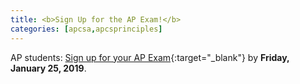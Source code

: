 ```yaml
---
title: <b>Sign Up for the AP Exam!</b>
categories: [apcsa,apcsprinciples]
---
```

AP students: [Sign up for your AP Exam](https://user.totalregistration.net/AP/480500){:target="_blank"} by <b>Friday, January 25, 2019</b>.
